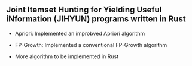 ## Joint Itemset Hunting for Yielding Useful iNformation (JIHYUN) programs written in Rust

* Apriori: Implemented an improbved Apriori algorithm

* FP-Growth: Implemented a conventional FP-Growth algorithm

* More algorithm to be implemented in Rust

